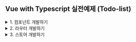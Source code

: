 ## Vue with Typescript 실전예제 (Todo-list)

<details>
<summary>1. 컴포넌트 개발하기</summary>
<div markdown="1">
```vue
<!-- Header.vue -->
...
<script lang="ts">
// 강의 내에선 vue-property-decorator를 사용하였으나
// Vue 3.0에서는 defineComponent로 옮겨짐에 따라 이를 사용
import { defineComponent } from "vue";

export default defineComponent({
name: "appHeader",
});
</script>
...

<!-- App.vue -->
<script lang="ts">
import { defineComponent } from "vue";
import appHeader from "@/components/header.vue";

export default defineComponent({
  name: "App",
  components: {
    appHeader,
  },
});
</script>

````

- vue 3에서 달라진 것들을 적용하기 위해 아래 자료를 참고하였다

  [defineComponent로 컴포넌트 만들기](https://labs.thisdot.co/blog/your-first-vue-3-app-using-typescript)

  [Vue.js 공식 문서 내 data() 타입 설정](https://v3.vuejs.org/guide/typescript-support.html#using-with-options-api)

  [Vue Router 공식 문서의 $watch 설명](https://next.router.vuejs.org/guide/essentials/dynamic-matching.html#reacting-to-params-changes)

  (1) vue 3.0에서는 data()로 데이터를 지정할 수 있고 이 때 as TYPE으로 데이터의 타입을 지정할 수 있다.

```typescript
interface DATA {
  id: string;
  title: string;
  status: string;
}

export default defineComponent({
  name: "item-list",
  data() {
    return {
      renderList: this.
    };
  },
}
````

(2) vue-property-decorator에서 사용하던 watch를 $watch로 사용하며 이는 create()와 같은 lifecycle 함수에서 동작한다

- 이 때 $watch는 첫번째 인자로 watch 할 파라미터를 함수의 형식으로 받고, 두 번째 인자로 바뀐 파라미터, 이전 파라미터를 매개변수로 갖는 실행 함수를 인자로 받는다

```typescript
// item-list.vue
...created() {
    (this.renderList = this.allTodoList()),
      this.$watch(
        () => this.$route.params.status,
        // eslint-disable-next-line
      (toParams: 'active'|'clear', previousParams: 'active'|'clear') => {
          this.initRenderList(toParams);
        }
      );
  },
  methods: {
    initRenderList(status?: "active" | "clear") {
      if (!status) {
        this.renderList = this.allTodoList() as ITEM[];
      } else if (status === "active" || status === "clear") {
        this.renderList =
          status === "active" ? this.activeTodoList() : this.clearTodoList();
      }
    },
  },
...
```

</div>
</details>

<details>
<summary>2. 라우터 개발하기</summary>
<div markdown="2">

(1) Vue Router 4.0.0 (21년 4월 12일 기준 beta 버전)에서는 createRouter, createWebHistory를 제공하며 RouteRecordRow 타입형식을 지원한다

- routes는 Array<RouteRecordRaw> 타입이며, createWebHistory는 해시 히스토리를 제공하는 함수이고, 나머지 설정들과 함께 createRouter로 라우터 인스턴스를 생성하면 라우터의 설정이 완료된다.

```typescript
import { createRouter, createWebHistory, RouteRecordRaw } from "vue-router";
import itemList from "@/views/item-list.vue";

const routes: Array<RouteRecordRaw> = [
  {
    path: "/:status?",
    name: "item-list",
    component: itemList,
  },
];

const router = createRouter({
  history: createWebHistory(process.env.BASE_URL),
  routes,
});

export default router;
```

(2) router-link는 기존과 동일하며 to="/경로"로 라우터를 사용할 수 있으며, 경로의 params는 2번에서 기술한 것 처럼 this.$route.params로 이용할 수 있고, 이는 바로 위의 코드에서처럼 `path: "/:status?"`와 같이 동적 경로로서 사용 할 수도 있다.

</div>
</details>

<details>
<summary>3. 스토어 개발하기</summary>
<div markdown="3">

(1) vuex 4.0.0을 사용하여 store를 구성하고자 할 때엔 key값을 Symbol 함수를 통해 고유한 값을 사용하도록 한다. createStore 함수 내에 기존 vuex처럼 state, mutation, actions, getters를 정의하여 사용할 수 있으며, 이렇게 정의된 key와 store를 main.ts에서 use() 함수 내에 인자로서 넣어주면 된다.

```typescript
// @/store/store.ts
import { InjectionKey } from "vue";
import { createStore, Store } from "vuex";
import { ITEM } from "@/store/store.interface";

export const key: InjectionKey<Store<ITEM>> = Symbol();

export default createStore({
  state: {
    todoList: [
      { id: 0, title: "test1", status: "active" },
      { id: 1, title: "test2", status: "active" },
      { id: 2, title: "test3", status: "clear" },
    ] as ITEM[],
  },
  //...
  mutation: {
    // TODO added
    addItem(state, item: ITEM) {
      state.todoList.push(item);
    },
    // TODO changed status
    changeStatus(
      state,
      { id, status }: { id: number; status: "active" | "clear" }
    ) {
      state.todoList[id].status = status;
    },
    // TODO deleted
    removeStatus(state, id: number) {
      state.todoList.splice(
        state.todoList.findIndex((item) => item.id === id),
        1
      );
    },
  },
  actions: {
    /*...*/
  },
  getters: {
    llTodoList: (state) => state.todoList,
    activeTodoList: (state) =>
      state.todoList.filter((item: ITEM) => item.status === "active"),
    clearTodoList: (state) =>
      state.todoList.filter((item: ITEM) => item.status === "clear"),
  },
});

// main.ts
import { createApp } from "vue";
import App from "./App.vue";
import router from "./router";
import store, { key } from "./store/store"; // <<< import 할 때 key 값을 같이 import 한다

createApp(App)
  .use(store, key) /* <<< 이 부분 */
  .use(router)
  .mount("#app");
```

(6) 이렇게 정의한 store를 컴포넌트에서 사용하기 위해서는 useStore 함수를 setup 함수 내에서 사용해야 한다. 기존에 this.$store로도 불러오는 방법이 있지만 useStore를 사용하여 getters를 setup 함수 내에서 지정해 주어야 undefined로 표시되지 않을 것이다.

```typescript
// item-list.vue
import { useStore } from "vuex";
import { key } from "@/store/store";

export default defineComponent({
  setup() {
    const store = useStore(key);
    return {
      allTodoList: () => store.getters[`allTodoList`],
      activeTodoList: () => store.getters[`activeTodoList`],
      clearTodoList: () => store.getters[`clearTodoList`],
    };
  },
  data() {
    return {
      renderList: [],
    };
  },
  created() {
    (this.renderList = this.allTodoList()),
  //...
  }
});
```

</div>
</detials>

<details>
<summary>4. 그 외 개발 도중에 만난 vue 3.0의 변경점</summary>
<div markdown="4">

(1) 강의 내에서 `$event.target.checked`를 사용하였으나, vue3.0에서는 `$event.target.checked`를 찾을 수 없어 props로 받은 status를 기반으로 data()로 checked를 정의하여 methods에서 사용하였다.

```typescript
// item.vue
data() {
    return {
      checked: this.status === "active" ? true : false,
    };
  },
setup() {
    return { store: useStore(key) };
},
methods: {
  changeStatus() {
        if (this.checked)
          this.store.commit("changeStatus", { id: this.id, status: "clear" });
        else
          this.store.commit("changeStatus", { id: this.id, status: "active" });
  },
  removeItem() {
    this.store.commit("removeItem", this.id);
  },
}
```

(2) vue3.0 에서는 watch를 사용할 때 setup() 내에서 ref()로 지정한 레퍼런스의 변화를 감지할 수 있도록 변경되었다.

```typescript
// item-list.vue
setup() {
    const store = useStore(key);
    const todoList = ref(store.state.todoList);
    let renderList: ITEM[] = [];

    watch(todoListRef, () => {
      renderList = store.state.todoList;
    });

    return {
      store: store,
      todoList: todoList,
      allTodoList: () => store.getters[`allTodoList`],
      activeTodoList: () => store.getters[`activeTodoList`],
      clearTodoList: () => store.getters[`clearTodoList`],
    };
  },
```

- 위의 코드에서 store state에 저장된 todoList를 레퍼런스로 지정하고, 값이 변경되는 것을 watch에서 감지하여 새 값을(이전 값을 두 번째 인자로 받을 수 있음)를 받아 이용할 수 있다.

- 이 때 ref를 사용하기 위해 data()에서 지정하였던 renderList 변수를 setup()으로 옮기고 watch 함수를 사용해 이 배열이 변경되는 것을 감지하였다.

(3) 체크박스 이벤트를 핸들링하는 법에 대한 차후 공부가 필요함

</div>
</details>
